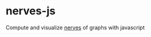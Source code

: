# nerves-js
Compute and visualize [nerves](http://en.wikipedia.org/wiki/Nerve_%28category_theory%29) of graphs with javascript

